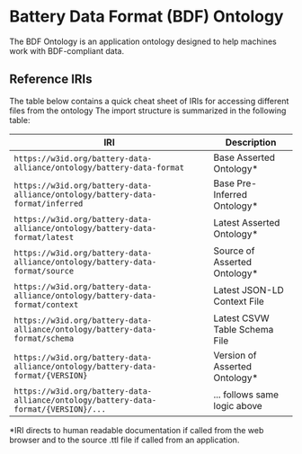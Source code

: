 # Battery Data Format (BDF) Ontology

The BDF Ontology is an application ontology designed to help machines work with BDF-compliant data.  

## Reference IRIs

The table below contains a quick cheat sheet of IRIs for accessing different files from the ontology
The import structure is summarized in the following table:

| IRI                                                                                  | Description                   |
| ------------------------------------------------------------------------------------ | ----------------------------- |
| `https://w3id.org/battery-data-alliance/ontology/battery-data-format`                | Base Asserted Ontology*       |
| `https://w3id.org/battery-data-alliance/ontology/battery-data-format/inferred`       | Base Pre-Inferred Ontology*   |
| `https://w3id.org/battery-data-alliance/ontology/battery-data-format/latest`         | Latest Asserted Ontology*     |
| `https://w3id.org/battery-data-alliance/ontology/battery-data-format/source`         | Source of Asserted Ontology*  |
| `https://w3id.org/battery-data-alliance/ontology/battery-data-format/context`        | Latest JSON-LD Context File   |
| `https://w3id.org/battery-data-alliance/ontology/battery-data-format/schema`         | Latest CSVW Table Schema File |
| `https://w3id.org/battery-data-alliance/ontology/battery-data-format/{VERSION}`      | Version of Asserted Ontology* |
| `https://w3id.org/battery-data-alliance/ontology/battery-data-format/{VERSION}/...`  | ... follows same logic above  |

*IRI directs to human readable documentation if called from the web browser and to the source .ttl file if called from an application.